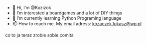 - 👋 Hi, I’m @Kozizok
- 👀 I’m interested a boardgames and a lot of DIY things
- 🌱 I’m currently learning Python Programing language
- 📫 How to reach me. My email adress: kozaczek.lukasz@wp.pl


co to ja teraz zrobie sobie comita

<!---
Kozizok/Kozizok is a ✨ special ✨ repository because its `README.md` (this file) appears on your GitHub profile.
You can click the Preview link to take a look at your changes.
--->
